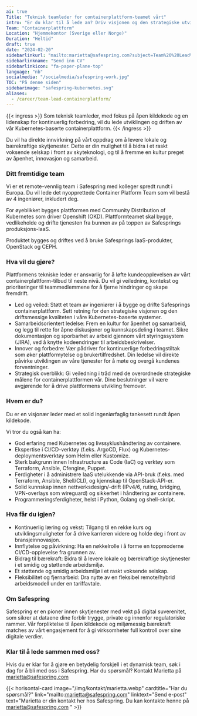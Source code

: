 ```yaml
---
ai: true
Title: "Teknisk teamleder for containerplattform-teamet vårt"
intro: "Er du klar til å lede an? Driv visjonen og den strategiske utviklingen for det nyopprettede Container Platform Team!"
Team: "Containerplattform"
Location: "Hjemmekontor (Sverige eller Norge)"
Duration: "Heltid"
draft: true
date: "2024-02-20"
sidebarlinkurl: "mailto:marietta@safespring.com?subject=Team%20%20Lead%20for%20Safespring%27s%20Container%20Platform%20Team&body=Please%20attach%20your%20CV%20and%20any%20cover%20letter,%20or%20write%20about%20your%20experience%20in%20this%20email."
sidebarlinkname: "Send inn CV"
sidebarlinkicon: "fa-paper-plane-top"
language: "nb"
socialmedia: "/socialmedia/safespring-work.jpg"
TOC: "På denne siden"
sidebarimage: "safespring-kubernetes.svg"
aliases:
  - /career/team-lead-containerplatform/
---
```

{{< ingress >}}
Som teknisk teamleder, med fokus på åpen kildekode og en lidenskap for kontinuerlig forbedring, vil du lede utviklingen og driften av vår Kubernetes-baserte containerplattform.
{{< /ingress >}}

Du vil ha direkte innvirkning på vårt oppdrag om å levere lokale og bærekraftige skytjenester. Dette er din mulighet til å bidra i et raskt voksende selskap i front av skyteknologi, og til å fremme en kultur preget av åpenhet, innovasjon og samarbeid.

### Ditt fremtidige team

Vi er et remote-vennlig team i Safespring med kolleger spredt rundt i Europa. Du vil lede det nyopprettede Container Platform Team som vil bestå av 4 ingeniører, inkludert deg.

For øyeblikket bygges plattformen med Community Distribution of Kubernetes som driver Openshift (OKD). Plattformteamet skal bygge, vedlikeholde og drifte tjenesten fra bunnen av på toppen av Safesprings produksjons-IaaS.

Produktet bygges og driftes ved å bruke Safesprings IaaS-produkter, OpenStack og CEPH.

### Hva vil du gjøre?

Plattformens tekniske leder er ansvarlig for å løfte kundeopplevelsen av vårt containerplattform-tilbud til neste nivå. Du vil gi veiledning, kontekst og prioriteringer til teammedlemmene for å fjerne hindringer og skape fremdrift.

- Led og veiled: Støtt et team av ingeniører i å bygge og drifte Safesprings containerplattform. Sett retning for den strategiske visjonen og den driftsmessige kvaliteten i våre Kubernetes-baserte systemer.
- Samarbeidsorientert ledelse: Frem en kultur for åpenhet og samarbeid, og legg til rette for åpne diskusjoner og kunnskapsdeling i teamet. Sikre dokumentasjon og sporbarhet av arbeid gjennom vårt styringssystem (JIRA), ved å knytte kodeendringer til arbeidsbeskrivelser.
- Innover og forbedre: Vær pådriver for kontinuerlige forbedringstiltak som øker plattformytelse og brukertilfredshet. Din ledelse vil direkte påvirke utviklingen av våre tjenester for å møte og overgå kundenes forventninger.
- Strategisk overblikk: Gi veiledning i tråd med de overordnede strategiske målene for containerplattformen vår. Dine beslutninger vil være avgjørende for å drive plattformens utvikling fremover.

### Hvem er du?

Du er en visjonær leder med et solid ingeniørfaglig tankesett rundt åpen kildekode.

Vi tror du også kan ha:

- God erfaring med Kubernetes og livssyklushåndtering av containere.
- Ekspertise i CI/CD-verktøy (f.eks. ArgoCD, Flux) og Kubernetes-deploymentsverktøy som Helm eller Kustomize.
- Sterk bakgrunn innen Infrastructure as Code (IaC) og verktøy som Terraform, Ansible, Cfengine, Puppet.
- Ferdigheter i å administrere IaaS utelukkende via API-bruk (f.eks. med Terraform, Ansible, Shell/CLI), og kjennskap til OpenStack-API-er.
- Solid kunnskap innen nettverksdesign/-drift (IPv4/6, ruting, bridging, VPN-overlays som wireguard) og sikkerhet i håndtering av containere.
- Programmeringsferdigheter, helst i Python, Golang og shell-skript.

### Hva får du igjen?

- Kontinuerlig læring og vekst: Tilgang til en rekke kurs og utviklingsmuligheter for å drive karrieren videre og holde deg i front av bransjeinnovasjon.
- Innflytelse og påvirkning: Ha en nøkkelrolle i å forme en toppmoderne CI/CD-opplevelse fra grunnen av.
- Bidrag til bærekraft: Bidra til å levere lokale og bærekraftige skytjenester i et smidig og støttende arbeidsmiljø.
- Et støttende og smidig arbeidsmiljø i et raskt voksende selskap.
- Fleksibilitet og fjernarbeid: Dra nytte av en fleksibel remote/hybrid arbeidsmodell under en tariffavtale.

### Om Safespring

Safespring er en pioner innen skytjenester med vekt på digital suverenitet, som sikrer at dataene dine forblir trygge, private og innenfor regulatoriske rammer. Vår forpliktelse til åpen kildekode og miljømessig bærekraft matches av vårt engasjement for å gi virksomheter full kontroll over sine digitale verdier.

### Klar til å lede sammen med oss?

Hvis du er klar for å gjøre en betydelig forskjell i et dynamisk team, søk i dag for å bli med oss i Safespring. Har du spørsmål? Kontakt Marietta på marietta@safespring.com

{{< horisontal-card image="/img/kontakt/marietta.webp" cardtitle="Har du spørsmål?" link="mailto:marietta@safespring.com" linktext="Send e-post" text="Marietta er din kontakt her hos Safespring. Du kan kontakte henne på marietta@safespring.com " >}}